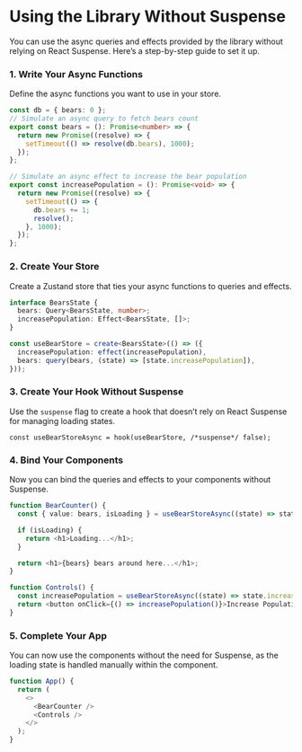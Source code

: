 # Using the Library Without Suspense

You can use the async queries and effects provided by the library without relying on React Suspense. Here’s a step-by-step guide to set it up.

### 1. Write Your Async Functions

Define the async functions you want to use in your store.

```typescript
const db = { bears: 0 };
// Simulate an async query to fetch bears count
export const bears = (): Promise<number> => {
  return new Promise((resolve) => {
    setTimeout(() => resolve(db.bears), 1000);
  });
};

// Simulate an async effect to increase the bear population
export const increasePopulation = (): Promise<void> => {
  return new Promise((resolve) => {
    setTimeout(() => {
      db.bears += 1;
      resolve();
    }, 1000);
  });
};
```

### 2. Create Your Store

Create a Zustand store that ties your async functions to queries and effects.

```typescript
interface BearsState {
  bears: Query<BearsState, number>;
  increasePopulation: Effect<BearsState, []>;
}

const useBearStore = create<BearsState>(() => ({
  increasePopulation: effect(increasePopulation),
  bears: query(bears, (state) => [state.increasePopulation]),
}));
```

### 3. Create Your Hook Without Suspense

Use the `suspense` flag to create a hook that doesn’t rely on React Suspense for managing loading states.

```
const useBearStoreAsync = hook(useBearStore, /*suspense*/ false);
```

### 4. Bind Your Components

Now you can bind the queries and effects to your components without Suspense.

```typescript
function BearCounter() {
  const { value: bears, isLoading } = useBearStoreAsync((state) => state.bears);

  if (isLoading) {
    return <h1>Loading...</h1>;
  }

  return <h1>{bears} bears around here...</h1>;
}

function Controls() {
  const increasePopulation = useBearStoreAsync((state) => state.increasePopulation);
  return <button onClick={() => increasePopulation()}>Increase Population</button>;
}
```

### 5. Complete Your App

You can now use the components without the need for Suspense, as the loading state is handled manually within the component.

```typescript
function App() {
  return (
    <>
      <BearCounter />
      <Controls />
    </>
  );
}
```